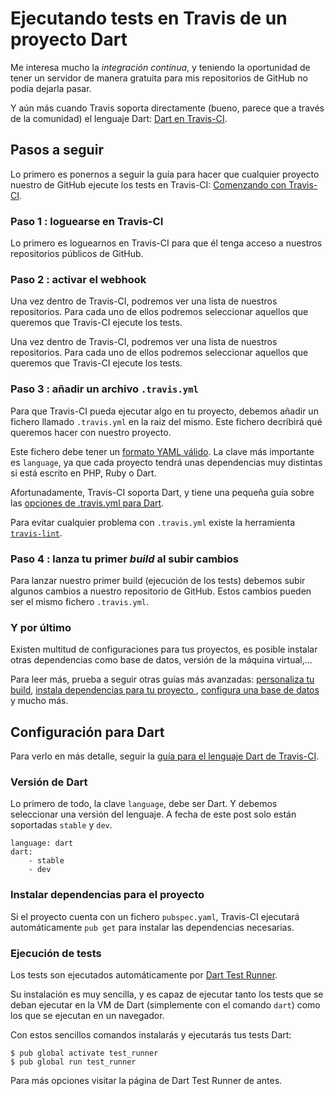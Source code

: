 # Ejecutando tests en Travis de un proyecto Dart

Me interesa mucho la *integración contínua*, y teniendo la oportunidad de tener
un servidor de manera gratuita para mis repositorios de GitHub no podía dejarla
pasar.

Y aún más cuando Travis soporta directamente (bueno, parece que a través de la
comunidad) el lenguaje Dart: [Dart en Travis-CI](http://docs.travis-ci.com/user/languages/dart).

## Pasos a seguir

Lo primero es ponernos a seguir la guía para hacer que cualquier proyecto nuestro
de GitHub ejecute los tests en Travis-CI: [Comenzando con Travis-CI](http://docs.travis-ci.com/user/getting-started).

### Paso 1 : loguearse en Travis-CI

Lo primero es loguearnos en Travis-CI para que él tenga acceso a nuestros repositorios
públicos de GitHub.

### Paso 2 : activar el webhook

Una vez dentro de Travis-CI, podremos ver una lista de nuestros repositorios. Para cada
uno de ellos podremos seleccionar aquellos que queremos que Travis-CI ejecute
los tests.


Una vez dentro de Travis-CI, podremos ver una lista de nuestros repositorios. Para cada
uno de ellos podremos seleccionar aquellos que queremos que Travis-CI ejecute
los tests.

### Paso 3 : añadir un archivo `.travis.yml`

Para que Travis-CI pueda ejecutar algo en tu proyecto, debemos añadir un fichero
llamado `.travis.yml` en la raiz del mismo. Este fichero decribirá qué queremos
hacer con nuestro proyecto.

Este fichero debe tener un [formato YAML válido](http://yaml-online-parser.appspot.com).
La clave más importante es `language`, ya que cada proyecto tendrá unas dependencias
muy distintas si está escrito en PHP, Ruby o Dart.

Afortunadamente, Travis-CI soporta Dart, y tiene una pequeña guía sobre las
[opciones de .travis.yml para Dart](http://docs.travis-ci.com/user/languages/dart).

Para evitar cualquier problema con `.travis.yml` existe la herramienta
[`travis-lint`](http://github.com/travis-ci/travis-lint).

### Paso 4 : lanza tu primer *build* al subir cambios

Para lanzar nuestro primer build (ejecución de los tests) debemos subir algunos cambios
a nuestro repositorio de GitHub. Estos cambios pueden ser el mismo fichero
`.travis.yml`.

### Y por último

Existen multitud de configuraciones para tus proyectos, es posible instalar otras
dependencias como base de datos, versión de la máquina virtual,... 

Para leer más, prueba a seguir otras guías más avanzadas: 
[personaliza tu build](http://docs.travis-ci.com/user/customizing-the-build), 
[instala dependencias para tu proyecto ](http://docs.travis-ci.com/user/installing-dependencies),
[configura una base de datos](http://docs.travis-ci.com/user/database-setup) y 
mucho más.

## Configuración para Dart

Para verlo en más detalle, seguir la
[guía para el lenguaje Dart de Travis-CI](http://docs.travis-ci.com/user/languages/dart).

### Versión de Dart

Lo primero de todo, la clave `language`, debe ser Dart. Y debemos seleccionar una
versión del lenguaje. A fecha de este post solo están soportadas `stable` y `dev`.

    language: dart
    dart: 
        - stable
        - dev

### Instalar dependencias para el proyecto

Si el proyecto cuenta con un fichero `pubspec.yaml`, Travis-CI ejecutará 
automáticamente `pub get` para instalar las dependencias necesarias.

### Ejecución de tests

Los tests son ejecutados automáticamente por
[Dart Test Runner](https://pub.dartlang.org/packages/test_runner).

Su instalación es muy sencilla, y es capaz de ejecutar tanto los tests que se
deban ejecutar en la VM de Dart (simplemente con el comando `dart`) como los que
se ejecutan en un navegador.

Con estos sencillos comandos instalarás y ejecutarás tus tests Dart:

    $ pub global activate test_runner
    $ pub global run test_runner

Para más opciones visitar la página de Dart Test Runner de antes.



